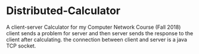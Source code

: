 # Distributed-Calculator
A client-server Calculator for my Computer Network Course (Fall 2018) 
client sends a problem for server and then server sends the response to the client after calculating. the connection between client and server is a java TCP socket.

